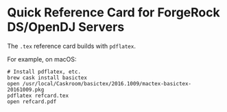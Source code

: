 <!-- Copyright 2017 ForgeRock AS. -->
# Quick Reference Card for ForgeRock DS/OpenDJ Servers

The `.tex` reference card builds with `pdflatex`.

For example, on macOS:

```
# Install pdflatex, etc.
brew cask install basictex
open /usr/local/Caskroom/basictex/2016.1009/mactex-basictex-20161009.pkg
pdflatex refcard.tex
open refcard.pdf
```
